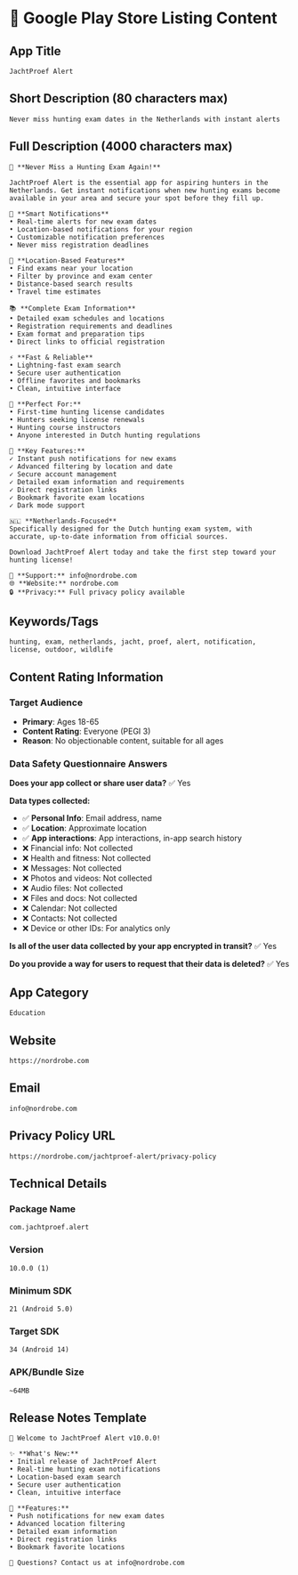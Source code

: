 # 📝 Google Play Store Listing Content

## **App Title**
```
JachtProef Alert
```

## **Short Description** (80 characters max)
```
Never miss hunting exam dates in the Netherlands with instant alerts
```

## **Full Description** (4000 characters max)
```
🎯 **Never Miss a Hunting Exam Again!**

JachtProef Alert is the essential app for aspiring hunters in the Netherlands. Get instant notifications when new hunting exams become available in your area and secure your spot before they fill up.

🔔 **Smart Notifications**
• Real-time alerts for new exam dates
• Location-based notifications for your region
• Customizable notification preferences
• Never miss registration deadlines

📍 **Location-Based Features**
• Find exams near your location
• Filter by province and exam center
• Distance-based search results
• Travel time estimates

📚 **Complete Exam Information**
• Detailed exam schedules and locations
• Registration requirements and deadlines
• Exam format and preparation tips
• Direct links to official registration

⚡ **Fast & Reliable**
• Lightning-fast exam search
• Secure user authentication
• Offline favorites and bookmarks
• Clean, intuitive interface

🎯 **Perfect For:**
• First-time hunting license candidates
• Hunters seeking license renewals
• Hunting course instructors
• Anyone interested in Dutch hunting regulations

📱 **Key Features:**
✓ Instant push notifications for new exams
✓ Advanced filtering by location and date
✓ Secure account management
✓ Detailed exam information and requirements
✓ Direct registration links
✓ Bookmark favorite exam locations
✓ Dark mode support

🇳🇱 **Netherlands-Focused**
Specifically designed for the Dutch hunting exam system, with accurate, up-to-date information from official sources.

Download JachtProef Alert today and take the first step toward your hunting license!

📧 **Support:** info@nordrobe.com
🌐 **Website:** nordrobe.com
🔒 **Privacy:** Full privacy policy available
```

## **Keywords/Tags**
```
hunting, exam, netherlands, jacht, proef, alert, notification, license, outdoor, wildlife
```

## **Content Rating Information**

### **Target Audience**
- **Primary**: Ages 18-65
- **Content Rating**: Everyone (PEGI 3)
- **Reason**: No objectionable content, suitable for all ages

### **Data Safety Questionnaire Answers**

**Does your app collect or share user data?**
✅ Yes

**Data types collected:**
- ✅ **Personal Info**: Email address, name
- ✅ **Location**: Approximate location
- ✅ **App interactions**: App interactions, in-app search history
- ❌ Financial info: Not collected
- ❌ Health and fitness: Not collected
- ❌ Messages: Not collected
- ❌ Photos and videos: Not collected
- ❌ Audio files: Not collected
- ❌ Files and docs: Not collected
- ❌ Calendar: Not collected
- ❌ Contacts: Not collected
- ❌ Device or other IDs: For analytics only

**Is all of the user data collected by your app encrypted in transit?**
✅ Yes

**Do you provide a way for users to request that their data is deleted?**
✅ Yes

## **App Category**
```
Education
```

## **Website**
```
https://nordrobe.com
```

## **Email**
```
info@nordrobe.com
```

## **Privacy Policy URL**
```
https://nordrobe.com/jachtproef-alert/privacy-policy
```

## **Technical Details**

### **Package Name**
```
com.jachtproef.alert
```

### **Version**
```
10.0.0 (1)
```

### **Minimum SDK**
```
21 (Android 5.0)
```

### **Target SDK**
```
34 (Android 14)
```

### **APK/Bundle Size**
```
~64MB
```

## **Release Notes Template**
```
🎉 Welcome to JachtProef Alert v10.0.0!

✨ **What's New:**
• Initial release of JachtProef Alert
• Real-time hunting exam notifications
• Location-based exam search
• Secure user authentication
• Clean, intuitive interface

🔧 **Features:**
• Push notifications for new exam dates
• Advanced location filtering
• Detailed exam information
• Direct registration links
• Bookmark favorite locations

📧 Questions? Contact us at info@nordrobe.com
``` 